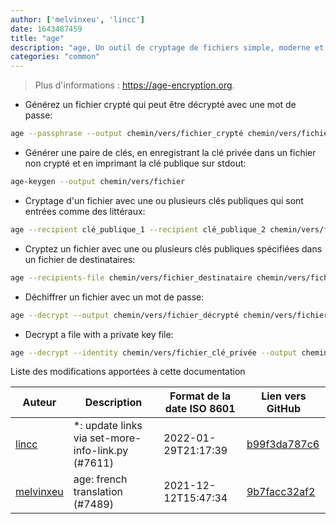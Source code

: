 ```yaml
---
author: ['melvinxeu', 'lincc']
date: 1643487459
title: "age"
description: "age, Un outil de cryptage de fichiers simple, moderne et sécurisé."
categories: "common"
---
```

> Plus d'informations : <https://age-encryption.org>.

- Générez un fichier crypté qui peut être décrypté avec une mot de passe:

```bash
age --passphrase --output chemin/vers/fichier_crypté chemin/vers/fichier_non_crypté
```

- Générer une paire de clés, en enregistrant la clé privée dans un fichier non crypté et en imprimant la clé publique sur stdout:

```bash
age-keygen --output chemin/vers/fichier
```

- Cryptage d'un fichier avec une ou plusieurs clés publiques qui sont entrées comme des littéraux:

```bash
age --recipient clé_publique_1 --recipient clé_publique_2 chemin/vers/fichier_non_crypté --output chemin/vers/fichier_crypté
```

- Cryptez un fichier avec une ou plusieurs clés publiques spécifiées dans un fichier de destinataires:

```bash
age --recipients-file chemin/vers/fichier_destinataire chemin/vers/fichier_non_crypté --output chemin/vers/fichier_crypté
```

- Déchiffrer un fichier avec un mot de passe:

```bash
age --decrypt --output chemin/vers/fichier_décrypté chemin/vers/fichier_crypté
```

- Decrypt a file with a private key file:

```bash
age --decrypt --identity chemin/vers/fichier_clé_privée --output chemin/vers/fichier_décrypté chemin/vers/fichier_crypté
```
Liste des modifications apportées à cette documentation


Auteur | Description | Format de la date ISO 8601 | Lien vers GitHub
------|-----|-----|-----
[lincc](mailto:46962923+blueskyson@users.noreply.github.com) | *: update links via set-more-info-link.py (#7611) | 2022-01-29T21:17:39 | [b99f3da787c6](https://github.com/tldr-pages/tldr/commit/b99f3da787c6f43a545b9cb5ebd8265b1367fbc4)
[melvinxeu](mailto:63373444+melvinxeu@users.noreply.github.com) | age: french translation (#7489) | 2021-12-12T15:47:34 | [9b7facc32af2](https://github.com/tldr-pages/tldr/commit/9b7facc32af227421f2aed3806c5a35ffd8b7002)

